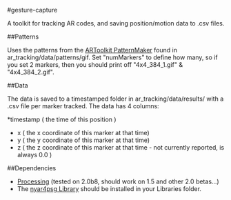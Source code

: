#gesture-capture

A toolkit for tracking AR codes, and saving position/motion data to .csv files.


##Patterns

Uses the patterns from the [ARToolkit PatternMaker](http://www.cs.utah.edu/gdc/projects/augmentedreality/) found in ar_tracking/data/patterns/gif. Set "numMarkers" to define how many, so if you set 2 markers, then you should print off "4x4_384_1.gif" & "4x4_384_2.gif".


##Data

The data is saved to a timestamped folder in ar_tracking/data/results/ with a .csv file per marker tracked. The data has 4 columns:

*timestamp ( the time of this position )
* x ( the x coordinate of this marker at that time)
* y ( the y coordinate of this marker at that time)
* z ( the z coordinate of this marker at that time - not currently reported, is always 0.0 )


##Dependencies

* [Processing](http://processing.org) (tested on 2.0b8, should work on 1.5 and other 2.0 betas...)
* The [nyar4psg Library](http://nyatla.jp/nyartoolkit/wp/) should be installed in your Libraries folder.